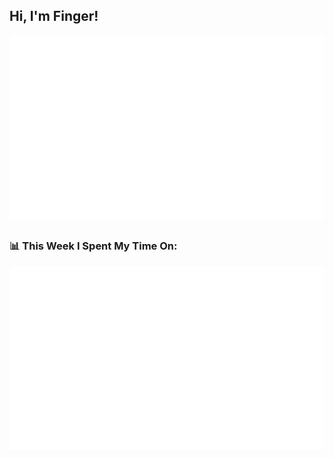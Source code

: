 <h2> Hi, I'm Finger!</h2>

<img align="right" src="https://raw.githubusercontent.com/spianmo/github-stats/master/generated/overview.svg#gh-light-mode-only">

<!-- <img align="right" height="160em" src="https://github-readme-stats-eight-theta.vercel.app/api/top-langs/?username=spianmo&layout=compact&langs_count=8&theme=algolia"/>	 -->
	
```go
package main

type Me struct {
	Name   string
	Job    string
	Code   string
	Skills string
}

func main() {
	me := &Me{
		Name:   "Finger",
		Job:    "Client-side Engineer",
		Code:   "Java, Kotlin, C#, Rust and C++ and Others",
		Skills: "Android, Security, Cross-platform client, NLP, CV, ASR ^o^",
	}
	_ = me
}
```


<h3>📊 This Week I Spent My Time On:</h3>
<img align='right' src="https://raw.githubusercontent.com/spianmo/github-stats/master/generated/languages.svg#gh-light-mode-only">

<!--START_SECTION:waka-->

```txt
Dart                           7 hrs 57 mins   ████████░░░░░░░░░░░░░░░░░   31.85 %
Kotlin                         2 hrs 40 mins   ██▓░░░░░░░░░░░░░░░░░░░░░░   10.72 %
TypeScript                     2 hrs 23 mins   ██▒░░░░░░░░░░░░░░░░░░░░░░   09.55 %
Markdown                       1 hr 48 mins    █▓░░░░░░░░░░░░░░░░░░░░░░░   07.24 %
YAML                           1 hr 37 mins    █▓░░░░░░░░░░░░░░░░░░░░░░░   06.52 %
```

<!--END_SECTION:waka-->
